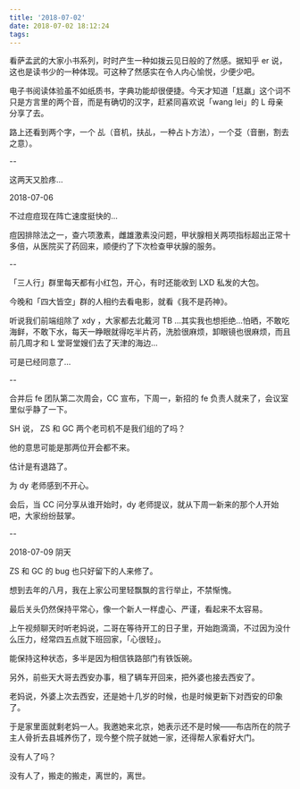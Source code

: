 ```yaml
---
title: '2018-07-02'
date: 2018-07-02 18:12:24
tags:
---
```


看萨孟武的大家小书系列，时时产生一种如拨云见日般的了然感。据知乎 er 说，这也是读书少的一种体现。可这种了然感实在令人内心愉悦，少便少吧。

电子书阅读体验虽不如纸质书，字典功能却很便捷。今天才知道「尪羸」这个词不只是方言里的两个音，而是有确切的汉字，赶紧同喜欢说「wang lei」的 L 母亲分享了去。

路上还看到两个字，一个 乩（音机，扶乩，一种占卜方法），一个芟（音删，割去之意）。

--

这两天又脸疼...

2018-07-06

不过痘痘现在阵亡速度挺快的...

痘因排除法之一，查六项激素，雌雄激素没问题，甲状腺相关两项指标超出正常十多倍，从医院买了药回来，顺便约了下次检查甲状腺的服务。

--

「三人行」群里每天都有小红包，开心，有时还能收到 LXD 私发的大包。

今晚和「四大皆空」群的人相约去看电影，就看《我不是药神》。

听说我们前端组除了 xdy ，大家都去北戴河 TB ...其实我也想拒绝...怕晒，不敢吃海鲜，不敢下水，每天一睁眼就得吃半片药，洗脸很麻烦，卸眼镜也很麻烦，而且前几周才和 L 堂哥堂嫂们去了天津的海边...

可是已经同意了...

--

合并后 fe 团队第二次周会，CC 宣布，下周一，新招的 fe 负责人就来了，会议室里似乎静了一下。

SH 说， ZS 和 GC 两个老司机不是我们组的了吗？

他的意思可能是那两位开会都不来。

估计是有退路了。

为 dy 老师感到不开心。

会后，当 CC 问分享从谁开始时，dy 老师提议，就从下周一新来的那个人开始吧，大家纷纷鼓掌。

--

2018-07-09 阴天

ZS 和 GC 的 bug 也只好留下的人来修了。

想到去年的八月，我在上家公司里轻飘飘的言行举止，不禁惭愧。

最后关头仍然保持平常心，像一个新人一样虚心、严谨，看起来不太容易。

上午视频聊天时听老妈说，二哥在等待开工的日子里，开始跑滴滴，不过因为没什么压力，经常四五点就下班回家，「心很轻」。

能保持这种状态，多半是因为相信铁路部门有铁饭碗。

另外，前些天大哥去西安办事，租了辆车开回来，把外婆也接去西安了。

老妈说，外婆上次去西安，还是她十几岁的时候，也是时候更新下对西安的印象了。

于是家里面就剩老妈一人。我邀她来北京，她表示还不是时候——布店所在的院子主人骨折去县城养伤了，现今整个院子就她一家，还得帮人家看好大门。

没有人了吗？

没有人了，搬走的搬走，离世的，离世。


